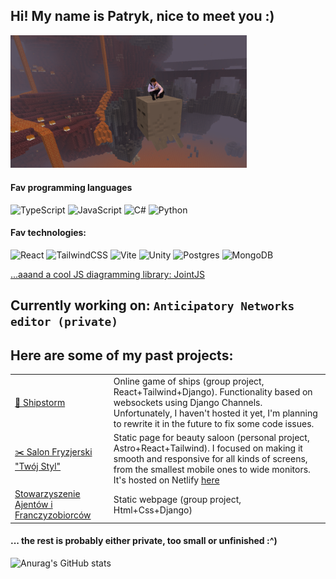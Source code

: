 <h2>Hi! My name is Patryk, nice to meet you :)</h2>
<img src="ghastTravel.png" alt="epic photo of me" style="width:75%">

<h4> Fav programming languages </h4>

![TypeScript](https://img.shields.io/badge/typescript-%23007ACC.svg?style=for-the-badge&logo=typescript&logoColor=white)
![JavaScript](https://img.shields.io/badge/javascript-%23323330.svg?style=for-the-badge&logo=javascript&logoColor=%23F7DF1E)
![C#](https://img.shields.io/badge/c%23-%23239120.svg?style=for-the-badge&logo=c-sharp&logoColor=white)
![Python](https://img.shields.io/badge/python-3670A0?style=for-the-badge&logo=python&logoColor=ffdd54)

<h4> Fav technologies: </h4>
<div>

  ![React](https://img.shields.io/badge/react-%2320232a.svg?style=for-the-badge&logo=react&logoColor=%2361DAFB)
  ![TailwindCSS](https://img.shields.io/badge/tailwindcss-%2338B2AC.svg?style=for-the-badge&logo=tailwind-css&logoColor=white)
  ![Vite](https://img.shields.io/badge/vite-%23646CFF.svg?style=for-the-badge&logo=vite&logoColor=white)
  ![Unity](https://img.shields.io/badge/unity-%23000000.svg?style=for-the-badge&logo=unity&logoColor=white)
  ![Postgres](https://img.shields.io/badge/postgres-%23316192.svg?style=for-the-badge&logo=postgresql&logoColor=white)
  ![MongoDB](https://img.shields.io/badge/MongoDB-%234ea94b.svg?style=for-the-badge&logo=mongodb&logoColor=white)
  
</div>

[...aaand a cool JS diagramming library: JointJS](https://www.jointjs.com) 
<h2>Currently working on: <code>Anticipatory Networks editor (private)</code></h2>

<h2> Here are some of my past projects: </h2>

|||
| - | - |
| [🚢 Shipstorm](https://github.com/Stateczki/statki-online)  | Online game of ships (group project, React+Tailwind+Django). Functionality based on websockets using Django Channels. Unfortunately, I haven't hosted it yet, I'm planning to rewrite it in the future to fix some code issues. |
| [✂️ Salon Fryzjerski "Twój Styl"](https://github.com/razogarz/SalonRevamp) | Static page for beauty saloon (personal project, Astro+React+Tailwind). I focused on making it smooth and responsive for all kinds of screens, from the smallest mobile ones to wide monitors. It's hosted on Netlify [here](https://twojstylzywiec.netlify.app/) |
|  [Stowarzyszenie Ajentów i Franczyzobiorców](https://github.com/jeisenberger/Razem-Strona)  | Static webpage (group project, Html+Css+Django) |

<h4> ... the rest is probably either private, too small or unfinished  :^) </h4>




![Anurag's GitHub stats](https://github-readme-stats.vercel.app/api?username=razogarz&show_icons=true&theme=synthwave)


